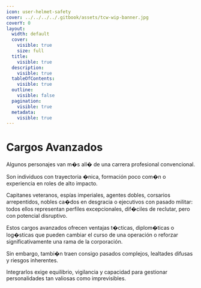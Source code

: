 ```yaml
---
icon: user-helmet-safety
cover: ../../../../.gitbook/assets/tcw-wip-banner.jpg
coverY: 0
layout:
  width: default
  cover:
    visible: true
    size: full
  title:
    visible: true
  description:
    visible: true
  tableOfContents:
    visible: true
  outline:
    visible: false
  pagination:
    visible: true
  metadata:
    visible: true
---
```


# Cargos Avanzados

Algunos personajes van m�s all� de una carrera profesional convencional.

Son individuos con trayectoria �nica, formación poco com�n o experiencia en roles de alto impacto.

Capitanes veteranos, espías imperiales, agentes dobles, corsarios arrepentidos, nobles ca�dos en desgracia o ejecutivos con pasado militar: todos ellos representan perfiles excepcionales, dif�ciles de reclutar, pero con potencial disruptivo.

Estos cargos avanzados ofrecen ventajas t�cticas, diplom�ticas o log�sticas que pueden cambiar el curso de una operación o reforzar significativamente una rama de la corporación.

Sin embargo, tambi�n traen consigo pasados complejos, lealtades difusas y riesgos inherentes.

Integrarlos exige equilibrio, vigilancia y capacidad para gestionar personalidades tan valiosas como imprevisibles.
